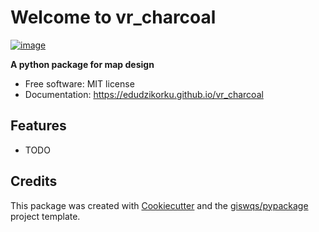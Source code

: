 # Welcome to vr_charcoal


[![image](https://img.shields.io/pypi/v/vr_charcoal.svg)](https://pypi.python.org/pypi/vr_charcoal)


**A python package for map design**


-   Free software: MIT license
-   Documentation: <https://edudzikorku.github.io/vr_charcoal>
    

## Features

-   TODO

## Credits

This package was created with [Cookiecutter](https://github.com/cookiecutter/cookiecutter) and the [giswqs/pypackage](https://github.com/giswqs/pypackage) project template.
